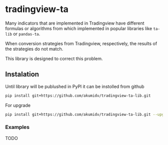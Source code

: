 # tradingview-ta
Many indicators that are implemented in Tradingview have different formulas or algorithms from which implemented in popular libraries like `ta-lib` or `pandas-ta`.

When conversion strategies from Tradingview, respectively, the results of the strategies do not match.

This library is designed to correct this problem.

## Instalation
Until library will be publushed in PyPl it can be instolled from github
```bash
pip install git+https://github.com/akumidv/tradingview-ta-lib.git
```

For upgrade
```bash
pip install git+https://github.com/akumidv/tradingview-ta-lib.git --upgrade
```


### Examples
TODO
